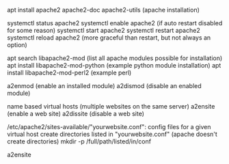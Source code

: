 apt install apache2 apache2-doc apache2-utils (apache installation)

systemctl status apache2
systemctl enable apache2 (if auto restart disabled for some reason)
systemctl start apache2
systemctl restart apache2
systemctl reload apache2 (more graceful than restart, but not always an option)

apt search libapache2-mod (list all apache modules possible for installation)
apt install libapache2-mod-python (example python module installation)
apt install libapache2-mod-perl2 (example perl)

a2enmod (enable an installed module)
a2dismod (disable an enabled module)

name based virtual hosts (multiple websites on the same server)
a2ensite (enable a web site)
a2dissite (disable a web site)

/etc/apache2/sites-available/"yourwebsite.conf": config files for a given virtual host
create directories listed in "yourwebsite.conf" (apache doesn't create directories)
mkdir -p /full/path/listed/in/conf

a2ensite